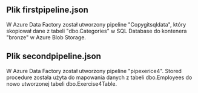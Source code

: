 ## Plik firstpipeline.json
W Azure Data Factory został utworzony pipeline "Copygitsqldata", który skopiował dane z tabeli "dbo.Categories" w SQL Database do kontenera "bronze" w Azure Blob Storage.
## Plik secondpipeline.json
W Azure Data Factory został utworzony pipeline "pipexerice4". Stored procedure została użyta do mapowania danych z tabeli dbo.Employees do nowo utworzonej tabeli dbo.Exercise4Table.
